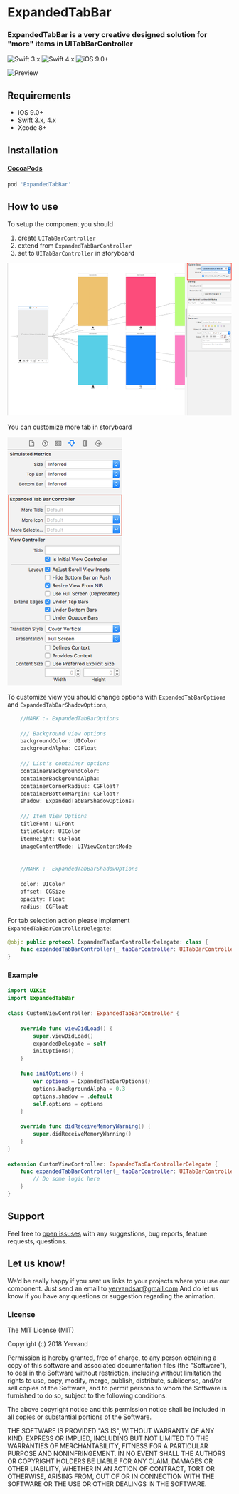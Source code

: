 # ExpandedTabBar

### ExpandedTabBar is a very creative designed solution for "more" items in UITabBarController


![Swift 3.x](https://img.shields.io/badge/Swift-3.x-blue.svg)
![Swift 4.x](https://img.shields.io/badge/Swift-4.x-orange.svg)
![iOS 9.0+](https://img.shields.io/badge/iOS-9.0+-green.svg)

![Preview](more.gif)

## Requirements

* iOS 9.0+
* Swift 3.x, 4.x
* Xcode 8+

## Installation

#### [CocoaPods](https://cocoapods.org/)

```ruby
pod 'ExpandedTabBar'
```

## How to use

To setup the component you should
1) create `UITabBarController`
2) extend from `ExpandedTabBarController`
3) set to `UITabBarController` in storyboard

![Preview](setup1.png)

You can customize more tab in storyboard

![Preview](setup2.png)

To customize view you should change options with `ExpandedTabBarOptions` and `ExpandedTabBarShadowOptions`,
```swift
    //MARK :- ExpandedTabBarOptions

    /// Background view options
    backgroundColor: UIColor
    backgroundAlpha: CGFloat

    /// List's container options
    containerBackgroundColor:
    containerBackgroundAlpha:
    containerCornerRadius: CGFloat?
    containerBottomMargin: CGFloat?
    shadow: ExpandedTabBarShadowOptions?

    /// Item View Options
    titleFont: UIFont
    titleColor: UIColor
    itemHeight: CGFloat
    imageContentMode: UIViewContentMode


    //MARK :- ExpandedTabBarShadowOptions

    color: UIColor
    offset: CGSize
    opacity: Float
    radius: CGFloat
```

For tab selection action please implement  `ExpandedTabBarControllerDelegate`:

```swift
@objc public protocol ExpandedTabBarControllerDelegate: class {
    func expandedTabBarController(_ tabBarController: UITabBarController, didSelect viewController: UIViewController, withItem tabBarItem: UITabBarItem?)
}
```


### Example
```swift
import UIKit
import ExpandedTabBar

class CustomViewController: ExpandedTabBarController {

    override func viewDidLoad() {
        super.viewDidLoad()
        expandedDelegate = self
        initOptions()
    }

    func initOptions() {
        var options = ExpandedTabBarOptions()
        options.backgroundAlpha = 0.3
        options.shadow = .default
        self.options = options
    }

    override func didReceiveMemoryWarning() {
        super.didReceiveMemoryWarning()
    }
}

extension CustomViewController: ExpandedTabBarControllerDelegate {
    func expandedTabBarController(_ tabBarController: UITabBarController, didSelect viewController: UIViewController, withItem tabBarItem: UITabBarItem?) {
        // Do some logic here
    }
}
```

## Support

Feel free to [open issuses](https://github.com/yervandsar/ExpandedTabBar/issues/new) with any suggestions, bug reports, feature requests, questions.

## Let us know!

We’d be really happy if you sent us links to your projects where you use our component. Just send an email to yervandsar@gmail.com And do let us know if you have any questions or suggestion regarding the animation.


### License

The MIT License (MIT)

Copyright (c) 2018 Yervand

Permission is hereby granted, free of charge, to any person obtaining a copy
of this software and associated documentation files (the "Software"), to deal
in the Software without restriction, including without limitation the rights
to use, copy, modify, merge, publish, distribute, sublicense, and/or sell
copies of the Software, and to permit persons to whom the Software is
furnished to do so, subject to the following conditions:

The above copyright notice and this permission notice shall be included in all
copies or substantial portions of the Software.

THE SOFTWARE IS PROVIDED "AS IS", WITHOUT WARRANTY OF ANY KIND, EXPRESS OR
IMPLIED, INCLUDING BUT NOT LIMITED TO THE WARRANTIES OF MERCHANTABILITY,
FITNESS FOR A PARTICULAR PURPOSE AND NONINFRINGEMENT. IN NO EVENT SHALL THE
AUTHORS OR COPYRIGHT HOLDERS BE LIABLE FOR ANY CLAIM, DAMAGES OR OTHER
LIABILITY, WHETHER IN AN ACTION OF CONTRACT, TORT OR OTHERWISE, ARISING FROM,
OUT OF OR IN CONNECTION WITH THE SOFTWARE OR THE USE OR OTHER DEALINGS IN THE
SOFTWARE.
